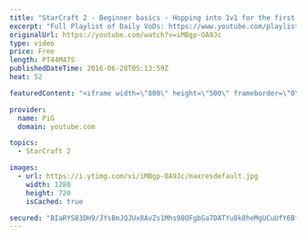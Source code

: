 ```yaml
---
title: "StarCraft 2 - Beginner basics - Hopping into 1v1 for the first time | The PiG Daily #16"
excerpt: "Full Playlist of Daily VoDs: https://www.youtube.com/playlist?list=PLFUDU8AOevUdOq5x--TBFC-p54CMWM4Fb\r See the Show notes and more info + ongoing discussion of the show in the Teamliquid thread: http://www.teamliquid.net/forum/starcraft-2/509383-the-pig-daily-thinking-critically-about-sc\r  -- Watch live"
originalUrl: https://youtube.com/watch?v=iMBgp-OA9Jc
type: video
price: Free
length: PT44M47S
publishedDateTime: 2016-06-28T05:13:59Z
heat: 52

featuredContent: "<iframe width=\"800\" height=\"500\" frameborder=\"0\" src=\"https://www.youtube.com/embed/iMBgp-OA9Jc\" allow=\"accelerometer; autoplay; encrypted-media; gyroscope; picture-in-picture\" allowfullscreen></iframe>"

provider:
  name: PiG
  domain: youtube.com

topics:
  - StarCraft 2

images:
  - url: https://i.ytimg.com/vi/iMBgp-OA9Jc/maxresdefault.jpg
    width: 1280
    height: 720
    isCached: true

secured: "BIaRYS83DH9/JYsBmJQJUx8AvZs1Mhs98OFgbGa7DATYu8k8heMgUCuUfY6BfhJDlGTdRgWUXeSAp8tosWB4gAnmEG3/FQ+vK230eRc0rrnw0HwqvdFw2+RadGwLtOHKQNgj+tVGtyPw3pMW3H1Gb6QGWLsE06BaiYUtU3oK8wABSUjn9KjrzZ8VZ/P0KHUDvh/wLvObS+bXCKlHuPbIrQCyl+09pJ5roqJ6Vaa1cdovT5TvkCNL3V7sNE7JY6qJCU4sEX55wvknZ/cnxQbQOpwHo21NlGnjXbgAV67XFYVLUhZWFSqqJqoV2+cZYf7vlCqLi0QmcdHKTmvwgVp5KYDZDeG2RJyQUKxi6Eqj5hJEqy62W5xKo6YQtcHNDY8I+LiOM7yU4QS2eIzM13T80z/ca88koI3K6fwgi0bK3jE3K2rvbM5w1jEw7++BK3QU;0nEpWm/j/6AsyRsN8zxBbQ=="
---
```


